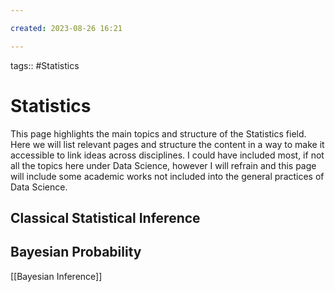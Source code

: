 ```yaml
---

created: 2023-08-26 16:21

---
```

tags:: #Statistics

# Statistics

This page highlights the main topics and structure of the Statistics field. Here we will list relevant pages and structure the content in a way to make it accessible to link ideas across disciplines. I could have included most, if not all the topics here under Data Science, however I will refrain and this page will include some academic works not included into the general practices of Data Science.

## Classical Statistical Inference
## Bayesian Probability
[[Bayesian Inference]]
